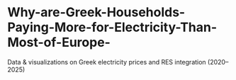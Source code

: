 # Why-are-Greek-Households-Paying-More-for-Electricity-Than-Most-of-Europe-
Data &amp; visualizations on Greek electricity prices and RES integration (2020–2025)

